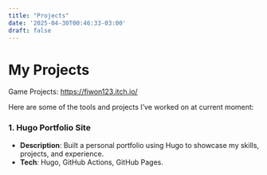 ```yaml
---
title: "Projects"
date: '2025-04-30T00:46:33-03:00'
draft: false
---
```

# My Projects

Game Projects: https://fiwon123.itch.io/

Here are some of the tools and projects I’ve worked on at current moment:

### 1. **Hugo Portfolio Site**
- **Description**: Built a personal portfolio using Hugo to showcase my skills, projects, and experience.
- **Tech**: Hugo, GitHub Actions, GitHub Pages.
